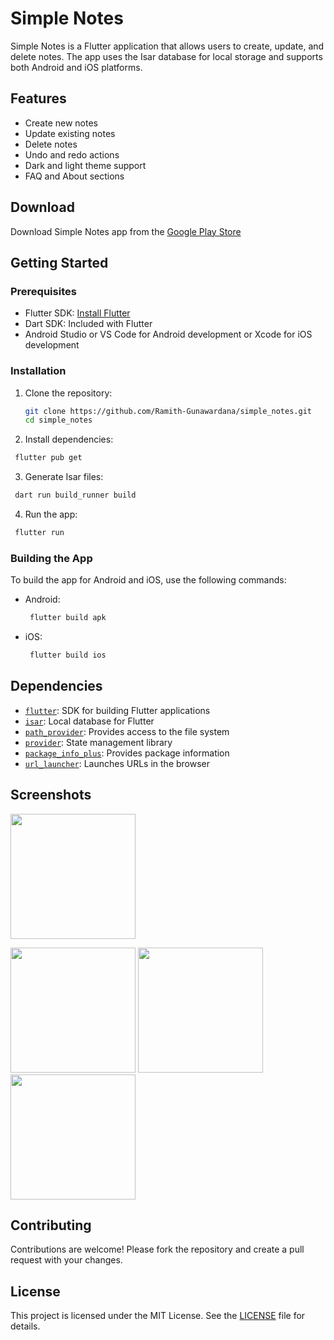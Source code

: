 # Simple Notes

Simple Notes is a Flutter application that allows users to create, update, and delete notes. The app uses the Isar database for local storage and supports both Android and iOS platforms.

## Features

- Create new notes
- Update existing notes
- Delete notes
- Undo and redo actions
- Dark and light theme support
- FAQ and About sections

## Download

Download Simple Notes app from the [Google Play Store](https://play.google.com/store/apps/details?id=github.io.ramith_gunawardana.simple_notes)

## Getting Started

### Prerequisites

- Flutter SDK: [Install Flutter](https://flutter.dev/docs/get-started/install)
- Dart SDK: Included with Flutter
- Android Studio or VS Code for Android development or Xcode for iOS development

### Installation

1. Clone the repository:
   ```sh
   git clone https://github.com/Ramith-Gunawardana/simple_notes.git
   cd simple_notes
   ```
2. Install dependencies:
  ```sh
   flutter pub get
   ```
3. Generate Isar files:
  ```sh
   dart run build_runner build
   ```
4. Run the app:
  ```sh
   flutter run
   ```

### Building the App

To build the app for Android and iOS, use the following commands:
 - Android:
   ```sh
    flutter build apk
    ```
 - iOS:
   ```sh
    flutter build ios
    ```
   
## Dependencies

- [`flutter`](https://flutter.dev/): SDK for building Flutter applications
- [`isar`](https://pub.dev/packages/isar): Local database for Flutter
- [`path_provider`](https://pub.dev/packages/path_provider): Provides access to the file system
- [`provider`](https://pub.dev/packages/provider): State management library
- [`package_info_plus`](https://pub.dev/packages/package_info_plus): Provides package information
- [`url_launcher`](https://pub.dev/packages/url_launcher): Launches URLs in the browser

## Screenshots

<img src="screenshots/icon.png" height="200">
<p>
<img src="screenshots/phone1.png" width="200">
<img src="screenshots/phone2.png" width="200">
<img src="screenshots/phone3.png" width="200">
</p>

## Contributing

Contributions are welcome! Please fork the repository and create a pull request with your changes.

## License

This project is licensed under the MIT License. See the [LICENSE](LICENSE) file for details.
